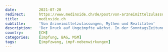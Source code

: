 ```yaml
---
date:          2021-07-20
redirect:      https://www.medinside.ch/de/post/von-arzneimittelzulassungen-mythen-und-realitaeten
title:         medinside.ch
subtitle:      'Von Arzneimittelzulassungen, Mythen und Realitäten'
description:   'Der Druck auf Ungeimpfte wächst. In der SonntagsZeitung vom 18. Juli fordern Ruth Humbel, weitere Politiker, sowie der Impfkommissions-Präsident Benachteiligungen für Ungeimpfte und Privilegien für Geimpfte. Wissenschaftliche Zulassungsunterlagen und Kampagnenmaterialien des BAG zeigen Fragwürdiges. …'
country:       [CH]
categories:    [Impfung, BAG, MSM]
tags:          [impfzwang, impf-nebenwirkungen]
---
```

